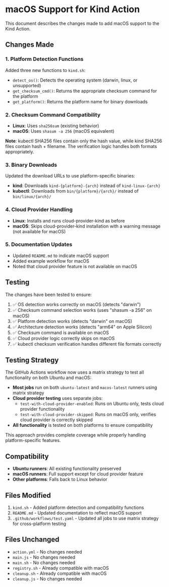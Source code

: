 # macOS Support for Kind Action

This document describes the changes made to add macOS support to the Kind Action.

## Changes Made

### 1. Platform Detection Functions

Added three new functions to `kind.sh`:

- `detect_os()`: Detects the operating system (darwin, linux, or unsupported)
- `get_checksum_cmd()`: Returns the appropriate checksum command for the platform
- `get_platform()`: Returns the platform name for binary downloads

### 2. Checksum Command Compatibility

- **Linux**: Uses `sha256sum` (existing behavior)
- **macOS**: Uses `shasum -a 256` (macOS equivalent)

**Note**: kubectl SHA256 files contain only the hash value, while kind SHA256 files contain hash + filename. The verification logic handles both formats appropriately.

### 3. Binary Downloads

Updated the download URLs to use platform-specific binaries:

- **kind**: Downloads `kind-{platform}-{arch}` instead of `kind-linux-{arch}`
- **kubectl**: Downloads from `bin/{platform}/{arch}/` instead of `bin/linux/{arch}/`

### 4. Cloud Provider Handling

- **Linux**: Installs and runs cloud-provider-kind as before
- **macOS**: Skips cloud-provider-kind installation with a warning message (not available for macOS)

### 5. Documentation Updates

- Updated `README.md` to indicate macOS support
- Added example workflow for macOS
- Noted that cloud provider feature is not available on macOS

## Testing

The changes have been tested to ensure:

1. ✅ OS detection works correctly on macOS (detects "darwin")
2. ✅ Checksum command selection works (uses "shasum -a 256" on macOS)
3. ✅ Platform detection works (detects "darwin" on macOS)
4. ✅ Architecture detection works (detects "arm64" on Apple Silicon)
5. ✅ Checksum command is available on macOS
6. ✅ Cloud provider logic correctly skips on macOS
7. ✅ kubectl checksum verification handles different file formats correctly

## Testing Strategy

The GitHub Actions workflow now uses a matrix strategy to test all functionality on both Ubuntu and macOS:

- **Most jobs** run on both `ubuntu-latest` and `macos-latest` runners using matrix strategy
- **Cloud provider testing** uses separate jobs:
  - `test-with-cloud-provider-enabled`: Runs on Ubuntu only, tests cloud provider functionality
  - `test-with-cloud-provider-skipped`: Runs on macOS only, verifies cloud provider is correctly skipped
- **All functionality** is tested on both platforms to ensure compatibility

This approach provides complete coverage while properly handling platform-specific features.

## Compatibility

- **Ubuntu runners**: All existing functionality preserved
- **macOS runners**: Full support except for cloud provider feature
- **Other platforms**: Falls back to Linux behavior

## Files Modified

1. `kind.sh` - Added platform detection and compatibility functions
2. `README.md` - Updated documentation to reflect macOS support
3. `.github/workflows/test.yaml` - Updated all jobs to use matrix strategy for cross-platform testing

## Files Unchanged

- `action.yml` - No changes needed
- `main.js` - No changes needed  
- `main.sh` - No changes needed
- `registry.sh` - Already compatible with macOS
- `cleanup.sh` - Already compatible with macOS
- `cleanup.js` - No changes needed 